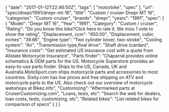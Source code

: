 {
    "date": "2017-01-12T22:46:50Z",
    "tags": [
        "motorbike",
        "spec"
    ],
    "url": "spec\/dnepr\/1991\/dnepr-mt-16",
    "title": "Custom \/ cruiser Dnepr MT 16",
    "categories": "Custom-cruiser",
    "brands": "dnepr",
    "years": "1991",
    "spec": [
        {
            "Model": "Dnepr MT 16",
            "Year": "1991",
            "Category": "Custom \/ cruiser",
            "Rating": "Do you know this bike?Click here to rate it. We miss 1 vote to show the rating",
            "Displacement, ccm": "650.00",
            "Displacement, cubic inches": "39.66",
            "Engine type": "Two cylinder boxer, two-stroke",
            "Cooling system": "Air",
            "Transmission type,final drive": "Shaft drive (cardan)",
            "Insurance costs": "Get estimated US insurance cost with a quote from Allstate Motorcycle Insurance",
            "Parts finder": "Chaparral provides online schematics & OEM parts for the US.   Motorcycle Superstore provides an easy-to-use parts finder. Ships to the US, Canada, UK and Australia.MotoSport.com ships motorcycle parts and accessories to most countries.    Sixity.com has low prices and free shipping on ATV and motorcycle parts to the US. Also check out our overview of motorcycle webshops at Bikez.info",
            "Customizing": "Aftermarked parts at CruiserCustomizing.com",
            "Loans, tests, etc": "Search the web for dealers, loan costs, tests, customizing, etc",
            "Related bikes": "List related bikes for comparison of specs"
        }
    ]
}